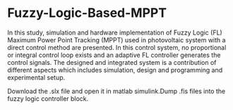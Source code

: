 # Fuzzy-Logic-Based-MPPT

In this study, simulation and hardware implementation of Fuzzy Logic (FL) 
Maximum Power Point Tracking (MPPT) used in photovoltaic system with a direct 
control method are presented. 
In this control system, no proportional or integral 
control loop exists and an adaptive FL controller generates the control signals. The 
designed and integrated system is a contribution of different aspects which 
includes simulation, design and programming and experimental setup. 

Download the .slx file and open it in matlab simulink.Dump .fis files into the fuzzy logic controller block.
